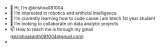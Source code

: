 - 👋 Hi, I’m @krishna081004
- 👀 I’m interested in robotics and artificial intelligence
- 🌱 I’m currently learning how to code cause i am btech 1st year student
- 💞️ I’m looking to collaborate on data analytic projects
- 📫 How to reach me is through my gmail (pkrishnakanth081004@gmail.com)
- 

<!---
krishna081004/krishna081004 is a ✨ special ✨ repository because its `README.md` (this file) appears on your GitHub profile.
You can click the Preview link to take a look at your changes.
--->
